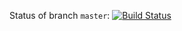 Status of branch `master`: [![Build Status](https://travis-ci.org/koba-e964/lib-number.svg?branch=master)](https://travis-ci.org/koba-e964/lib-number)